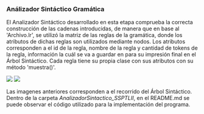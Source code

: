 ### Análizador Sintáctico Gramática

El Analizador Sintáctico desarrollado en esta etapa comprueba la correcta construcción de las cadenas introducidas, de manera que en base al 'Archivo.lr', se utilizó la matriz de las reglas de la gramática, donde los atributos de dichas reglas son utilizados mediante nodos. Los atributos corresponden a el id de la regla, nombre de la regla y cantidad de tokens de la regla, información la cuál se va a guardar en para su impresión final en el Árbol Sintáctico. Cada regla tiene su propia clase con sus atributos con su método 'muestra()'.

<img src="./images/Analizador_sintactico.png">
<img src="./images/Analizador_sintactico2.png">

Las imagenes anteriores corresponden a el recorrido del Árbol Sintáctico.
Dentro de la carpeta *AnalizadorSintactico_SSPTLII*, en el README.md se puede observar el código utilizado para la implementación del programa.
